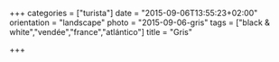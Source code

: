 +++
categories = ["turista"]
date = "2015-09-06T13:55:23+02:00"
orientation = "landscape"
photo = "2015-09-06-gris"
tags = ["black & white","vendée","france","atlántico"]
title = "Gris"

+++
